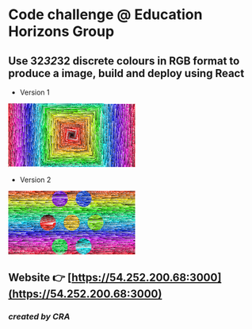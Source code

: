 # Code challenge @ Education Horizons Group
## Use 32*32*32 discrete colours in RGB format to produce a image, build and deploy using React

- Version 1

![version1](public/version1.png)
- Version 2

![versioin2](public/version2.png)
## Website 👉 [https://54.252.200.68:3000](https://54.252.200.68:3000)
### *created by CRA*